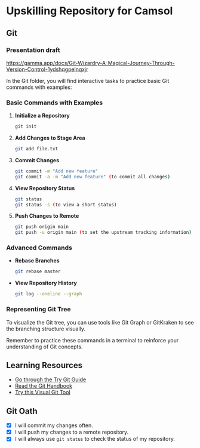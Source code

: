 # Upskilling Repository for Camsol

## Git

### Presentation draft 
 https://gamma.app/docs/Git-Wizardry-A-Magical-Journey-Through-Version-Control-1ydshqgpelnqxjr

In the Git folder, you will find interactive tasks to practice basic Git commands with examples:

### Basic Commands with Examples

1. **Initialize a Repository**
   ```bash
   git init
   ```

2. **Add Changes to Stage Area**
   ```bash
   git add file.txt
   ```

3. **Commit Changes**
   ```bash
   git commit -m "Add new feature"
   git commit -a -m "Add new feature" (to commit all changes)
   ```

4. **View Repository Status**
   ```bash
   git status
   git status -s (to view a short status)
   ```

5. **Push Changes to Remote**
   ```bash
   git push origin main
   git push -u origin main (to set the upstream tracking information)
   ```

### Advanced Commands

- **Rebase Branches**
  ```bash
  git rebase master
  ```

- **View Repository History**
  ```bash
  git log --oneline --graph
  ```

### Representing Git Tree

To visualize the Git tree, you can use tools like Git Graph or GitKraken to see the branching structure visually.

Remember to practice these commands in a terminal to reinforce your understanding of Git concepts.

## Learning Resources

* [Go through the Try Git Guide](https://try.github.io/)
* [Read the Git Handbook](https://guides.github.com/introduction/git-handbook/)
* [Try this Visual Git Tool](https://git-school.github.io/visualizing-git/)

## Git Oath

- [x] I will commit my changes often.
- [x] I will push my changes to a remote repository.
- [x] I will always use `git status` to check the status of my repository.
